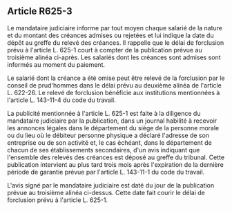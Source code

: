 Article R625-3
----
Le mandataire judiciaire informe par tout moyen chaque salarié de la nature et
du montant des créances admises ou rejetées et lui indique la date du dépôt au
greffe du relevé des créances. Il rappelle que le délai de forclusion prévu à
l'article L. 625-1 court à compter de la publication prévue au troisième alinéa
ci-après. Les salariés dont les créances sont admises sont informés au moment du
paiement.

Le salarié dont la créance a été omise peut être relevé de la forclusion par le
conseil de prud'hommes dans le délai prévu au deuxième alinéa de l'article L.
622-26. Le relevé de forclusion bénéficie aux institutions mentionnées à
l'article L. 143-11-4 du code du travail.

La publicité mentionnée à l'article L. 625-1 est faite à la diligence du
mandataire judiciaire par la publication, dans un journal habilité à recevoir
les annonces légales dans le département du siège de la personne morale ou du
lieu où le débiteur personne physique a déclaré l'adresse de son entreprise ou
de son activité et, le cas échéant, dans le département de chacun de ses
établissements secondaires, d'un avis indiquant que l'ensemble des relevés des
créances est déposé au greffe du tribunal. Cette publication intervient au plus
tard trois mois après l'expiration de la dernière période de garantie prévue par
l'article L. 143-11-1 du code du travail.

L'avis signé par le mandataire judiciaire est daté du jour de la publication
prévue au troisième alinéa ci-dessus. Cette date fait courir le délai de
forclusion prévu à l'article L. 625-1.
